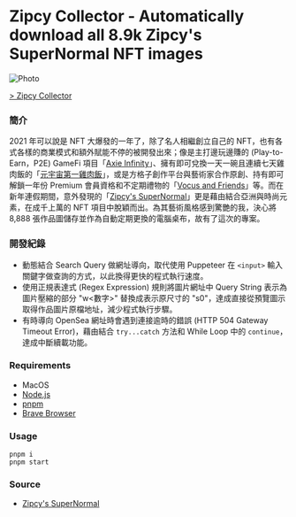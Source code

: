 # Zipcy Collector - Automatically download all 8.9k Zipcy's SuperNormal NFT images

![Photo](https://lh3.googleusercontent.com/hz79JHigNf9yzHmDOnekfEYbu30BJrhF-Zz7TteVV1mYE-X6nYXQuFhUEAfHhdUvJirwzai9B_fX30RnuDSfZWDa7K_YSbzMHEpa=h600)

[> Zipcy Collector](https://github.com/rayc2045/zipcy-collector/archive/refs/heads/main.zip)

### 簡介
2021 年可以說是 NFT 大爆發的一年了，除了名人相繼創立自己的 NFT，也有各式各樣的商業模式和額外賦能不停的被開發出來；像是主打邊玩邊賺的 (Play-to-Earn，P2E) GameFi 項目「[Axie Infinity](https://axieinfinity.com/)」、擁有即可兌換一天一碗且連續七天雞肉飯的「[元宇宙第一雞肉飯](https://opensea.io/collection/metaverse-no-1-chicken-rice)」，或是方格子創作平台與藝術家合作原創、持有即可解鎖一年份 Premium 會員資格和不定期禮物的「[Vocus and Friends](https://vocus.cc/vaf)」等。而在新年連假期間，意外發現的「[Zipcy's SuperNormal](https://opensea.io/collection/supernormalbyzipcy)」更是藉由結合亞洲與時尚元素，在成千上萬的 NFT 項目中脫穎而出。為其藝術風格感到驚艷的我，決心將 8,888 張作品圖儲存並作為自動定期更換的電腦桌布，故有了這次的專案。

### 開發紀錄
- 動態結合 Search Query 做網址導向，取代使用 Puppeteer 在 `<input>` 輸入關鍵字做查詢的方式，以此換得更快的程式執行速度。
- 使用正規表達式 (Regex Expression) 規則將圖片網址中 Query String 表示為圖片壓縮的部分 "w<數字>" 替換成表示原尺寸的 "s0"，達成直接從預覽圖示取得作品圖片原檔地址，減少程式執行步驟。
- 有時導向 OpenSea 網址時會遇到連接逾時的錯誤 (HTTP 504 Gateway Timeout Error)，藉由結合 `try...catch` 方法和 While Loop 中的 `continue`，達成中斷續載功能。

### Requirements
- MacOS
- [Node.js](https://nodejs.org/en/download/)
- [pnpm](https://pnpm.io/installation)
- [Brave Browser](https://brave.com/download/)

### Usage

    pnpm i
    pnpm start

### Source
- [Zipcy's SuperNormal](https://opensea.io/collection/supernormalbyzipcy)
